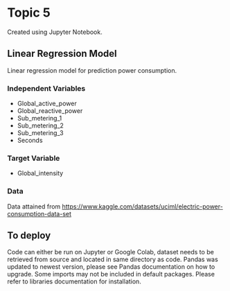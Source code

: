 # Topic 5
Created using Jupyter Notebook.
## Linear Regression Model
Linear regression model for prediction power consumption.
### Independent Variables
- Global_active_power
- Global_reactive_power
- Sub_metering_1
- Sub_metering_2
- Sub_metering_3
- Seconds
### Target Variable 
- Global_intensity
### Data 
Data attained from https://www.kaggle.com/datasets/uciml/electric-power-consumption-data-set
## To deploy
Code can either be run on Jupyter or Google Colab, dataset needs to be retrieved from source and located in same directory as code.  Pandas was updated to newest version, please see Pandas documentation on how to upgrade.  Some imports may not be included in default packages.  Please refer to libraries documentation for installation.